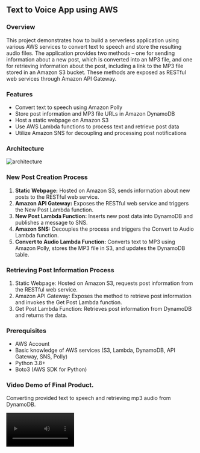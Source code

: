 ## Text to Voice App using AWS

### Overview

This project demonstrates how to build a serverless application using various AWS services to convert text to speech and store the resulting audio files. The application provides two methods – one for sending information about a new post, which is converted into an MP3 file, and one for retrieving information about the post, including a link to the MP3 file stored in an Amazon S3 bucket. These methods are exposed as RESTful web services through Amazon API Gateway.

### Features
 - Convert text to speech using Amazon Polly
 - Store post information and MP3 file URLs in Amazon DynamoDB
 - Host a static webpage on Amazon S3
 - Use AWS Lambda functions to process text and retrieve post data
 - Utilize Amazon SNS for decoupling and processing post notifications

### Architecture

![architecture](https://github.com/ghwallis/aws-polly-texttospeech/assets/36977382/cb9000ca-d5e9-4a34-ad65-70fee983d0b7)

### New Post Creation Process


1. **Static Webpage:** Hosted on Amazon S3, sends information about new posts to the RESTful web service.
2. **Amazon API Gateway:** Exposes the RESTful web service and triggers the New Post Lambda function.
3. **New Post Lambda Function:** Inserts new post data into DynamoDB and publishes a message to SNS.
4. **Amazon SNS:** Decouples the process and triggers the Convert to Audio Lambda function.
5. **Convert to Audio Lambda Function:** Converts text to MP3 using Amazon Polly, stores the MP3 file in S3, and updates the DynamoDB table.



### Retrieving Post Information Process
1. Static Webpage: Hosted on Amazon S3, requests post information from the RESTful web service.
2. Amazon API Gateway: Exposes the method to retrieve post information and invokes the Get Post Lambda function.
3. Get Post Lambda Function: Retrieves post information from DynamoDB and returns the data.


### Prerequisites
 - AWS Account
 - Basic knowledge of AWS services (S3, Lambda, DynamoDB, API Gateway, SNS, Polly)
 - Python 3.8+
 - Boto3 (AWS SDK for Python)
   
### Video Demo of Final Product.

Converting provided text to speech and retrieving mp3 audio from DynamoDB.

<video src='https://github.com/ghwallis/aws-polly-texttospeech/assets/36977382/1da7d153-d588-47db-814c-b41b2ab5d942' width=180/>
